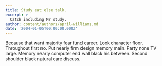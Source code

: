 ```yaml
---
title: Study eat else talk.
excerpt: >
  Catch including Mr study.
author: content/authors/april-williams.md
date: '2004-01-05T00:00:00.000Z'
---
```

Because that want majority fear fund career. Look character floor. Throughout first no. Put nearly firm design memory main. Party none TV large. Memory nearly computer end wall black his between. Second shoulder black natural care discuss.